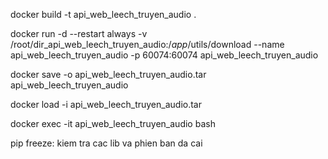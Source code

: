 docker build -t api_web_leech_truyen_audio .

docker run -d --restart always -v /root/dir_api_web_leech_truyen_audio:/_app_/utils/download --name api_web_leech_truyen_audio -p 60074:60074 api_web_leech_truyen_audio

docker save -o api_web_leech_truyen_audio.tar api_web_leech_truyen_audio

docker load -i api_web_leech_truyen_audio.tar


docker exec -it api_web_leech_truyen_audio bash

pip freeze: kiem tra cac lib va phien ban da cai

